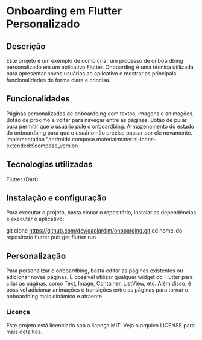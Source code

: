 # Onboarding em Flutter Personalizado

## Descrição

Este projeto é um exemplo de como criar um processo de onboardbing personalizado em um aplicativo Flutter. Onboarding é uma técnica utilizada para apresentar novos usuários ao aplicativo e mostrar as principais funcionalidades de forma clara e concisa.

## Funcionalidades
Páginas personalizadas de onboardbing com textos, imagens e animações.
Botão de próximo e voltar para navegar entre as páginas.
Botão de pular para permitir que o usuário pule o onboardbing.
Armazenamento do estado do onboardbing para que o usuário não precise passar por ele novamente.
implementation "androidx.compose.material:material-icons-extended:$compose_version

## Tecnologias utilizadas

Flutter (Dart)

## Instalação e configuração

Para executar o projeto, basta clonar o repositório, instalar as dependências e executar o aplicativo:

git clone https://github.com/devjoaojardim/onboarding.git
cd nome-do-repositorio
flutter pub get
flutter run

## Personalização

Para personalizar o onboardbing, basta editar as páginas existentes ou adicionar novas páginas. É possível utilizar qualquer widget do Flutter para criar as páginas, como Text, Image, Container, ListView, etc. Além disso, é possível adicionar animações e transições entre as páginas para tornar o onboardbing mais dinâmico e atraente.


### Licença
Este projeto está licenciado sob a licença MIT. Veja o arquivo LICENSE para mais detalhes.
